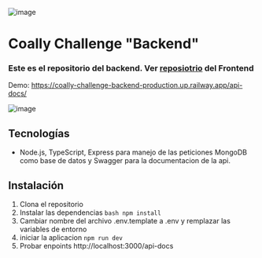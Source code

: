 ![image](https://github.com/user-attachments/assets/df2fc5c1-34f5-4b47-baf9-b015683e39ad)
# Coally Challenge "Backend"

### Este es el repositorio del backend. Ver [reposiotrio](https://github.com/Joaquin-Bianchi/Coally-Challenge-Frontend) del Frontend

Demo: https://coally-challenge-backend-production.up.railway.app/api-docs/

![image](https://github.com/user-attachments/assets/1c5a49a2-5657-4185-ae1a-53c70f3845f6)


## Tecnologías

- Node.js, TypeScript, Express para manejo de las peticiones MongoDB como base de datos y Swagger para la documentacion de la api.

## Instalación

1. Clona el repositorio
2. Instalar las dependencias `bash npm install`
3. Cambiar nombre del archivo .env.template a .env y remplazar las variables de entorno
4. iniciar la aplicacion `npm run dev`
5. Probar enpoints http://localhost:3000/api-docs
